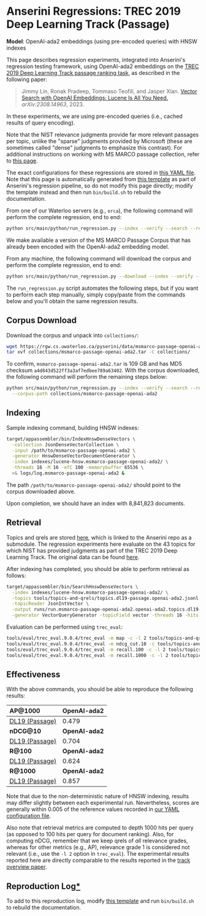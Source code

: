 # Anserini Regressions: TREC 2019 Deep Learning Track (Passage)

**Model**: OpenAI-ada2 embeddings (using pre-encoded queries) with HNSW indexes

This page describes regression experiments, integrated into Anserini's regression testing framework, using OpenAI-ada2 embeddings on the [TREC 2019 Deep Learning Track passage ranking task](https://trec.nist.gov/data/deep2019.html), as described in the following paper:

> Jimmy Lin, Ronak Pradeep, Tommaso Teofili, and Jasper Xian. [Vector Search with OpenAI Embeddings: Lucene Is All You Need.](https://arxiv.org/abs/2308.14963) _arXiv:2308.14963_, 2023.

In these experiments, we are using pre-encoded queries (i.e., cached results of query encoding).

Note that the NIST relevance judgments provide far more relevant passages per topic, unlike the "sparse" judgments provided by Microsoft (these are sometimes called "dense" judgments to emphasize this contrast).
For additional instructions on working with MS MARCO passage collection, refer to [this page](experiments-msmarco-passage.md).

The exact configurations for these regressions are stored in [this YAML file](../../src/main/resources/regression/dl19-passage-openai-ada2.yaml).
Note that this page is automatically generated from [this template](../../src/main/resources/docgen/templates/dl19-passage-openai-ada2.template) as part of Anserini's regression pipeline, so do not modify this page directly; modify the template instead and then run `bin/build.sh` to rebuild the documentation.

From one of our Waterloo servers (e.g., `orca`), the following command will perform the complete regression, end to end:

```bash
python src/main/python/run_regression.py --index --verify --search --regression dl19-passage-openai-ada2
```

We make available a version of the MS MARCO Passage Corpus that has already been encoded with the OpenAI-ada2 embedding model.

From any machine, the following command will download the corpus and perform the complete regression, end to end:

```bash
python src/main/python/run_regression.py --download --index --verify --search --regression dl19-passage-openai-ada2
```

The `run_regression.py` script automates the following steps, but if you want to perform each step manually, simply copy/paste from the commands below and you'll obtain the same regression results.

## Corpus Download

Download the corpus and unpack into `collections/`:

```bash
wget https://rgw.cs.uwaterloo.ca/pyserini/data/msmarco-passage-openai-ada2.tar -P collections/
tar xvf collections/msmarco-passage-openai-ada2.tar -C collections/
```

To confirm, `msmarco-passage-openai-ada2.tar` is 109 GB and has MD5 checksum `a4d843d522ff3a3af7edbee789a63402`.
With the corpus downloaded, the following command will perform the remaining steps below:

```bash
python src/main/python/run_regression.py --index --verify --search --regression dl19-passage-openai-ada2 \
  --corpus-path collections/msmarco-passage-openai-ada2
```

## Indexing

Sample indexing command, building HNSW indexes:

```bash
target/appassembler/bin/IndexHnswDenseVectors \
  -collection JsonDenseVectorCollection \
  -input /path/to/msmarco-passage-openai-ada2 \
  -generator HnswDenseVectorDocumentGenerator \
  -index indexes/lucene-hnsw.msmarco-passage-openai-ada2/ \
  -threads 16 -M 16 -efC 100 -memorybuffer 65536 \
  >& logs/log.msmarco-passage-openai-ada2 &
```

The path `/path/to/msmarco-passage-openai-ada2/` should point to the corpus downloaded above.

Upon completion, we should have an index with 8,841,823 documents.

## Retrieval

Topics and qrels are stored [here](https://github.com/castorini/anserini-tools/tree/master/topics-and-qrels), which is linked to the Anserini repo as a submodule.
The regression experiments here evaluate on the 43 topics for which NIST has provided judgments as part of the TREC 2019 Deep Learning Track.
The original data can be found [here](https://trec.nist.gov/data/deep2019.html).

After indexing has completed, you should be able to perform retrieval as follows:

```bash
target/appassembler/bin/SearchHnswDenseVectors \
  -index indexes/lucene-hnsw.msmarco-passage-openai-ada2/ \
  -topics tools/topics-and-qrels/topics.dl19-passage.openai-ada2.jsonl.gz \
  -topicReader JsonIntVector \
  -output runs/run.msmarco-passage-openai-ada2.openai-ada2.topics.dl19-passage.openai-ada2.jsonl.txt \
  -generator VectorQueryGenerator -topicField vector -threads 16 -hits 1000 -efSearch 1000 &
```

Evaluation can be performed using `trec_eval`:

```bash
tools/eval/trec_eval.9.0.4/trec_eval -m map -c -l 2 tools/topics-and-qrels/qrels.dl19-passage.txt runs/run.msmarco-passage-openai-ada2.openai-ada2.topics.dl19-passage.openai-ada2.jsonl.txt
tools/eval/trec_eval.9.0.4/trec_eval -m ndcg_cut.10 -c tools/topics-and-qrels/qrels.dl19-passage.txt runs/run.msmarco-passage-openai-ada2.openai-ada2.topics.dl19-passage.openai-ada2.jsonl.txt
tools/eval/trec_eval.9.0.4/trec_eval -m recall.100 -c -l 2 tools/topics-and-qrels/qrels.dl19-passage.txt runs/run.msmarco-passage-openai-ada2.openai-ada2.topics.dl19-passage.openai-ada2.jsonl.txt
tools/eval/trec_eval.9.0.4/trec_eval -m recall.1000 -c -l 2 tools/topics-and-qrels/qrels.dl19-passage.txt runs/run.msmarco-passage-openai-ada2.openai-ada2.topics.dl19-passage.openai-ada2.jsonl.txt
```

## Effectiveness

With the above commands, you should be able to reproduce the following results:

| **AP@1000**                                                                                                  | **OpenAI-ada2**|
|:-------------------------------------------------------------------------------------------------------------|-----------|
| [DL19 (Passage)](https://trec.nist.gov/data/deep2020.html)                                                   | 0.479     |
| **nDCG@10**                                                                                                  | **OpenAI-ada2**|
| [DL19 (Passage)](https://trec.nist.gov/data/deep2020.html)                                                   | 0.704     |
| **R@100**                                                                                                    | **OpenAI-ada2**|
| [DL19 (Passage)](https://trec.nist.gov/data/deep2020.html)                                                   | 0.624     |
| **R@1000**                                                                                                   | **OpenAI-ada2**|
| [DL19 (Passage)](https://trec.nist.gov/data/deep2020.html)                                                   | 0.857     |

Note that due to the non-deterministic nature of HNSW indexing, results may differ slightly between each experimental run.
Nevertheless, scores are generally within 0.005 of the reference values recorded in [our YAML configuration file](../../src/main/resources/regression/dl19-passage-openai-ada2.yaml).

Also note that retrieval metrics are computed to depth 1000 hits per query (as opposed to 100 hits per query for document ranking).
Also, for computing nDCG, remember that we keep qrels of _all_ relevance grades, whereas for other metrics (e.g., AP), relevance grade 1 is considered not relevant (i.e., use the `-l 2` option in `trec_eval`).
The experimental results reported here are directly comparable to the results reported in the [track overview paper](https://arxiv.org/abs/2003.07820).

## Reproduction Log[*](reproducibility.md)

To add to this reproduction log, modify [this template](../../src/main/resources/docgen/templates/dl19-passage-openai-ada2.template) and run `bin/build.sh` to rebuild the documentation.
